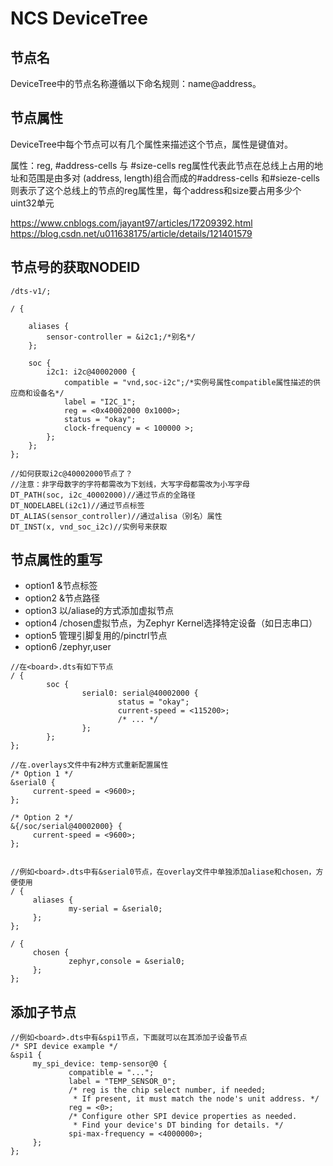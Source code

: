 # NCS DeviceTree

## 节点名 
DeviceTree中的节点名称遵循以下命名规则：name@address。

## 节点属性 ​
DeviceTree中每个节点可以有几个属性来描述这个节点，属性是键值对。

属性：reg, #address-cells 与 #size-cells
reg属性代表此节点在总线上占用的地址和范围是由多对 (address, length)组合而成的#address-cells 和#sieze-cells则表示了这个总线上的节点的reg属性里，每个address和size要占用多少个uint32单元


https://www.cnblogs.com/jayant97/articles/17209392.html
https://blog.csdn.net/u011638175/article/details/121401579

## 节点号的获取NODEID
```
/dts-v1/;
 
/ {
 
	aliases {
		sensor-controller = &i2c1;/*别名*/
	};
 
	soc {
		i2c1: i2c@40002000 {
			compatible = "vnd,soc-i2c";/*实例号属性compatible属性描述的供应商和设备名*/
			label = "I2C_1";
			reg = <0x40002000 0x1000>;
			status = "okay";
			clock-frequency = < 100000 >;
		};
	};
};
 
//如何获取i2c@40002000节点了？
//注意：非字母数字的字符都需改为下划线，大写字母都需改为小写字母
DT_PATH(soc, i2c_40002000)//通过节点的全路径
DT_NODELABEL(i2c1)//通过节点标签
DT_ALIAS(sensor_controller)//通过alisa（别名）属性
DT_INST(x, vnd_soc_i2c)//实例号来获取  
```


## 节点属性的重写
- option1 &节点标签
- option2 &节点路径
- option3 以/aliase的方式添加虚拟节点
- option4 /chosen虚拟节点，为Zephyr Kernel选择特定设备（如日志串口）
- option5 管理引脚复用的/pinctrl节点
- option6 /zephyr,user
```
//在<board>.dts有如下节点
/ {
        soc {
                serial0: serial@40002000 {
                        status = "okay";
                        current-speed = <115200>;
                        /* ... */
                };
        };
};
 
//在.overlays文件中有2种方式重新配置属性
/* Option 1 */
&serial0 {
     current-speed = <9600>;
};
 
/* Option 2 */
&{/soc/serial@40002000} {
     current-speed = <9600>;
};


//例如<board>.dts中有&serial0节点，在overlay文件中单独添加aliase和chosen，方便使用
/ {
     aliases {
             my-serial = &serial0;
     };
};
 
/ {
     chosen {
             zephyr,console = &serial0;
     };
};
```


## 添加子节点

```
//例如<board>.dts中有&spi1节点，下面就可以在其添加子设备节点
/* SPI device example */
&spi1 {
     my_spi_device: temp-sensor@0 {
             compatible = "...";
             label = "TEMP_SENSOR_0";
             /* reg is the chip select number, if needed;
              * If present, it must match the node's unit address. */
             reg = <0>;
             /* Configure other SPI device properties as needed.
              * Find your device's DT binding for details. */
             spi-max-frequency = <4000000>;
     };
};
```
